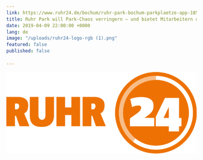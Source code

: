 ```yaml
---
link: https://www.ruhr24.de/bochum/ruhr-park-bochum-parkplaetze-app-185707/
title: Ruhr Park will Park-Chaos verringern – und bietet Mitarbeitern diese Alternative
date: 2019-04-09 22:00:00 +0000
lang: de
image: "/uploads/ruhr24-logo-rgb (1).png"
featured: false
published: false

---
```

<img src="/uploads/ruhr24-logo-rgb (1)-1.png">